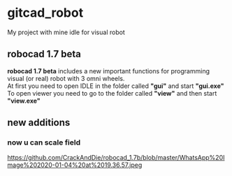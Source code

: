 # gitcad_robot
My project with mine idle for visual robot
## robocad 1.7 beta
**robocad 1.7 beta** includes a new important functions for programming visual (or real) robot with 3 omni wheels.  
At first you need to open IDLE in the folder called **"gui"** and start **"gui.exe"**  
To open viewer you need to go to the folder called **"view"** and then start **"view.exe"**  

## new additions
### now u can scale field
https://github.com/CrackAndDie/robocad_1.7b/blob/master/WhatsApp%20Image%202020-01-04%20at%2019.36.57.jpeg

